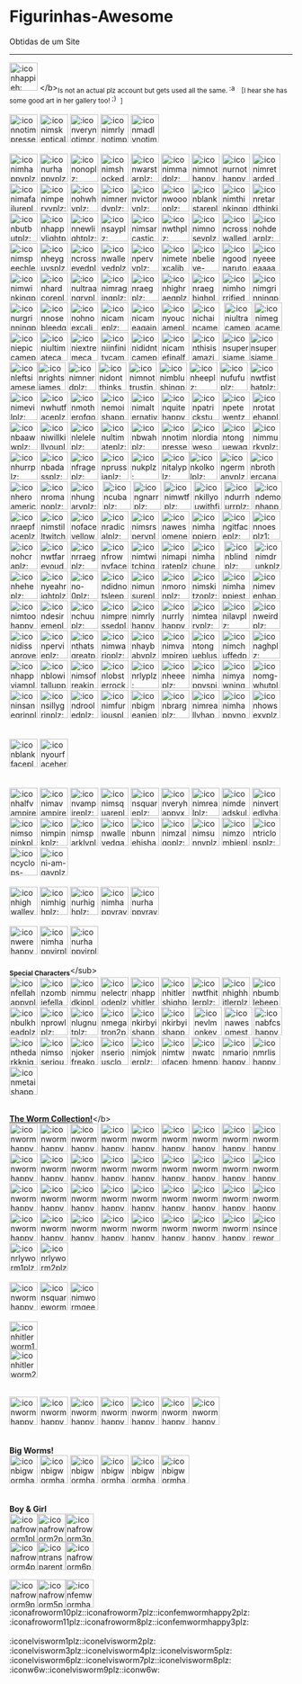 # Figurinhas-Awesome
Obtidas de um Site

---

<div class="legacy-journal _2DahR _1t6xo maturefilter _2gy6g"><a href="https://www.deviantart.com/happieh"><img title="Happieh" alt=":iconhappieh:" src="https://a.deviantart.net/avatars/default.gif" height="50" width="50" class="avatar"></a> &lt;/b&gt;<sub>Is not an actual plz account but gets used all the same. <img title="Aww" data-embed-id="349" data-embed-type="emoticon" alt=":aww:" height="15" width="15" src="https://e.deviantart.net/emoticons/a/aww.gif">&nbsp;&nbsp;[I hear she has some good art in her gallery too! <img title=";) (Wink)" data-embed-id="387" data-embed-type="emoticon" alt=";)" height="15" width="15" src="https://e.deviantart.net/emoticons/w/wink.gif">]</sub><br><br><a href="https://www.deviantart.com/notimpressedplz"><img title="notimpressedplz" alt=":iconnotimpressedplz:" src="https://a.deviantart.net/avatars/n/o/notimpressedplz.png?4" height="50" width="50" class="avatar"></a> <a href="https://www.deviantart.com/imskepticalplz"><img title="Imskepticalplz" alt=":iconimskepticalplz:" src="https://a.deviantart.net/avatars/i/m/imskepticalplz.gif" height="50" width="50" class="avatar"></a> <a href="https://www.deviantart.com/verynotimpressedplz"><img title="verynotimpressedplz" alt=":iconverynotimpressedplz:" src="https://a.deviantart.net/avatars/v/e/verynotimpressedplz.png?5" height="50" width="50" class="avatar"></a> <a href="https://www.deviantart.com/imrlynotimpressedplz"><img title="imrlynotimpressedplz" alt=":iconimrlynotimpressedplz:" src="https://a.deviantart.net/avatars/i/m/imrlynotimpressedplz.png?6" height="50" width="50" class="avatar"></a> <a href="https://www.deviantart.com/madlynotimpressedplz"><img title="madlynotimpressedplz" alt=":iconmadlynotimpressedplz:" src="https://a.deviantart.net/avatars/m/a/madlynotimpressedplz.png?5" height="50" width="50" class="avatar"></a><br><br><a href="https://www.deviantart.com/imhappyplz"><img title="imhappyplz" alt=":iconimhappyplz:" src="https://a.deviantart.net/avatars/i/m/imhappyplz.gif" height="50" width="50" class="avatar"></a> <a href="https://www.deviantart.com/urhappyplz"><img title="urhappyplz" alt=":iconurhappyplz:" src="https://a.deviantart.net/avatars/u/r/urhappyplz.gif" height="50" width="50" class="avatar"></a> <a href="https://www.deviantart.com/onoplz"><img title="onoplz" alt=":icononoplz:" src="https://a.deviantart.net/avatars/o/n/onoplz.png?4" height="50" width="50" class="avatar"></a> <a href="https://www.deviantart.com/imshockedplz"><img title="Imshockedplz" alt=":iconimshockedplz:" src="https://a.deviantart.net/avatars/i/m/imshockedplz.gif" height="50" width="50" class="avatar"></a> <a href="https://www.deviantart.com/warstarplz"><img title="warstarplz" alt=":iconwarstarplz:" src="https://a.deviantart.net/avatars/w/a/warstarplz.png?5" height="50" width="50" class="avatar"></a> <a href="https://www.deviantart.com/immadplz"><img title="immadplz" alt=":iconimmadplz:" src="https://a.deviantart.net/avatars/i/m/immadplz.png?4" height="50" width="50" class="avatar"></a> <a href="https://www.deviantart.com/imnothappyplz"><img title="imnothappyplz" alt=":iconimnothappyplz:" src="https://a.deviantart.net/avatars/i/m/imnothappyplz.gif" height="50" width="50" class="avatar"></a> <a href="https://www.deviantart.com/urnothappyplz"><img title="urnothappyplz" alt=":iconurnothappyplz:" src="https://a.deviantart.net/avatars/u/r/urnothappyplz.gif" height="50" width="50" class="avatar"></a> <a href="https://www.deviantart.com/imretardedplz"><img title="imretardedplz" alt=":iconimretardedplz:" src="https://a.deviantart.net/avatars/i/m/imretardedplz.jpg?4" height="50" width="50" class="avatar"></a> <a href="https://www.deviantart.com/imafailureplz"><img title="imafailureplz" alt=":iconimafailureplz:" src="https://a.deviantart.net/avatars/i/m/imafailureplz.jpg?4" height="50" width="50" class="avatar"></a> <a href="https://www.deviantart.com/impervyplz"><img title="impervyplz" alt=":iconimpervyplz:" src="https://a.deviantart.net/avatars/i/m/impervyplz.png?5" height="50" width="50" class="avatar"></a> <a href="https://www.deviantart.com/ohwhyplz"><img title="ohwhyplz" alt=":iconohwhyplz:" src="https://a.deviantart.net/avatars/o/h/ohwhyplz.gif" height="50" width="50" class="avatar"></a> <a href="https://www.deviantart.com/imnerdyplz"><img title="imnerdyplz" alt=":iconimnerdyplz:" src="https://a.deviantart.net/avatars/i/m/imnerdyplz.gif" height="50" width="50" class="avatar"></a> <a href="https://www.deviantart.com/victoryplz"><img title="victoryplz" alt=":iconvictoryplz:" src="https://a.deviantart.net/avatars/v/i/victoryplz.png?4" height="50" width="50" class="avatar"></a> <a href="https://www.deviantart.com/wooooplz"><img title="wooooplz" alt=":iconwooooplz:" src="https://a.deviantart.net/avatars/w/o/wooooplz.gif" height="50" width="50" class="avatar"></a> <a href="https://www.deviantart.com/blankstareplz"><img title="blankstareplz" alt=":iconblankstareplz:" src="https://a.deviantart.net/avatars/b/l/blankstareplz.gif" height="50" width="50" class="avatar"></a> <a href="https://www.deviantart.com/imthinkingplz"><img title="imthinkingplz" alt=":iconimthinkingplz:" src="https://a.deviantart.net/avatars/i/m/imthinkingplz.png?4" height="50" width="50" class="avatar"></a> <a href="https://www.deviantart.com/retardthinkingplz"><img title="retardthinkingplz" alt=":iconretardthinkingplz:" src="https://a.deviantart.net/avatars/r/e/retardthinkingplz.gif" height="50" width="50" class="avatar"></a> <a href="https://www.deviantart.com/butbutplz"><img title="butbutplz" alt=":iconbutbutplz:" src="https://a.deviantart.net/avatars/b/u/butbutplz.png?4" height="50" width="50" class="avatar"></a> <a href="https://www.deviantart.com/happylightplz"><img title="happylightplz" alt=":iconhappylightplz:" src="https://a.deviantart.net/avatars/h/a/happylightplz.gif" height="50" width="50" class="avatar"></a> <a href="https://www.deviantart.com/newlightplz"><img title="NewLightplz" alt=":iconnewlightplz:" src="https://a.deviantart.net/avatars/n/e/newlightplz.gif" height="50" width="50" class="avatar"></a> <a href="https://www.deviantart.com/sayplz"><img title="sayplz" alt=":iconsayplz:" src="https://a.deviantart.net/avatars/s/a/sayplz.gif?2" height="50" width="50" class="avatar"></a> <a href="https://www.deviantart.com/imsarcasticplz"><img title="imsarcasticplz" alt=":iconimsarcasticplz:" src="https://a.deviantart.net/avatars/i/m/imsarcasticplz.png?4" height="50" width="50" class="avatar"></a> <a href="https://www.deviantart.com/wthplz"><img title="wthplz" alt=":iconwthplz:" src="https://a.deviantart.net/avatars/w/t/wthplz.png?4" height="50" width="50" class="avatar"></a> <a href="https://www.deviantart.com/imnoseyplz"><img title="imnoseyplz" alt=":iconimnoseyplz:" src="https://a.deviantart.net/avatars/i/m/imnoseyplz.png?4" height="50" width="50" class="avatar"></a> <a href="https://www.deviantart.com/crosswalledplz"><img title="crosswalledplz" alt=":iconcrosswalledplz:" src="https://a.deviantart.net/avatars/c/r/crosswalledplz.gif" height="50" width="50" class="avatar"></a> <a href="https://www.deviantart.com/ohdearplz"><img title="OhDearplz" alt=":iconohdearplz:" src="https://a.deviantart.net/avatars/o/h/ohdearplz.png?4" height="50" width="50" class="avatar"></a> <a href="https://www.deviantart.com/imspeechlessplz"><img title="imspeechlessplz" alt=":iconimspeechlessplz:" src="https://a.deviantart.net/avatars/i/m/imspeechlessplz.png?5" height="50" width="50" class="avatar"></a> <a href="https://www.deviantart.com/heyguysplz"><img title="heyguysplz" alt=":iconheyguysplz:" src="https://a.deviantart.net/avatars/h/e/heyguysplz.png?4" height="50" width="50" class="avatar"></a> <a href="https://www.deviantart.com/crosseyedplz"><img title="crosseyedplz" alt=":iconcrosseyedplz:" src="https://a.deviantart.net/avatars/c/r/crosseyedplz.gif" height="50" width="50" class="avatar"></a> <a href="https://www.deviantart.com/walleyedplz"><img title="walleyedplz" alt=":iconwalleyedplz:" src="https://a.deviantart.net/avatars/w/a/walleyedplz.gif" height="50" width="50" class="avatar"></a> <a href="https://www.deviantart.com/pervyplz"><img title="pervyplz" alt=":iconpervyplz:" src="https://a.deviantart.net/avatars/p/e/pervyplz.gif" height="50" width="50" class="avatar"></a> <a href="https://www.deviantart.com/imetexcaliburplz"><img title="imetexcaliburplz" alt=":iconimetexcaliburplz:" src="https://a.deviantart.net/avatars/i/m/imetexcaliburplz.png?4" height="50" width="50" class="avatar"></a> <a href="https://www.deviantart.com/believe-itplz"><img title="believe-itplz" alt=":iconbelieve-itplz:" src="https://a.deviantart.net/avatars/b/e/believe-itplz.png?4" height="50" width="50" class="avatar"></a> <a href="https://www.deviantart.com/goodnarutoplz"><img title="goodnarutoplz" alt=":icongoodnarutoplz:" src="https://a.deviantart.net/avatars/g/o/goodnarutoplz.gif" height="50" width="50" class="avatar"></a> <a href="https://www.deviantart.com/yeeeeaaaah"><img title="yeeeeaaaah" alt=":iconyeeeeaaaah:" src="https://a.deviantart.net/avatars/y/e/yeeeeaaaah.png?4" height="50" width="50" class="avatar"></a> <a href="https://www.deviantart.com/imwinkingplz"><img title="imwinkingplz" alt=":iconimwinkingplz:" src="https://a.deviantart.net/avatars/i/m/imwinkingplz.png?6" height="50" width="50" class="avatar"></a> <a href="https://www.deviantart.com/hardcoreplz"><img title="hardcoreplz" alt=":iconhardcoreplz:" src="https://a.deviantart.net/avatars/h/a/hardcoreplz.png?4" height="50" width="50" class="avatar"></a> <a href="https://www.deviantart.com/ultraangryplz"><img title="ultraangryplz" alt=":iconultraangryplz:" src="https://a.deviantart.net/avatars/u/l/ultraangryplz.png?4" height="50" width="50" class="avatar"></a> <a href="https://www.deviantart.com/imragingplz"><img title="imRAGINGplz" alt=":iconimragingplz:" src="https://a.deviantart.net/avatars/i/m/imragingplz.gif" height="50" width="50" class="avatar"></a> <a href="https://www.deviantart.com/raegplz"><img title="raegplz" alt=":iconraegplz:" src="https://a.deviantart.net/avatars/r/a/raegplz.gif?1" height="50" width="50" class="avatar"></a> <a href="https://www.deviantart.com/highraegplz"><img title="Highraegplz" alt=":iconhighraegplz:" src="https://a.deviantart.net/avatars/h/i/highraegplz.gif?1" height="50" width="50" class="avatar"></a> <a href="https://www.deviantart.com/raeghighplz"><img title="Raeghighplz" alt=":iconraeghighplz:" src="https://a.deviantart.net/avatars/r/a/raeghighplz.gif?1" height="50" width="50" class="avatar"></a> <a href="https://www.deviantart.com/imhorrifiedplz"><img title="imhorrifiedplz" alt=":iconimhorrifiedplz:" src="https://a.deviantart.net/avatars/i/m/imhorrifiedplz.png?4" height="50" width="50" class="avatar"></a> <a href="https://www.deviantart.com/imgrinningplz"><img title="imgrinningplz" alt=":iconimgrinningplz:" src="https://a.deviantart.net/avatars/i/m/imgrinningplz.png?4" height="50" width="50" class="avatar"></a> <a href="https://www.deviantart.com/urgrinningplz"><img title="urgrinningplz" alt=":iconurgrinningplz:" src="https://a.deviantart.net/avatars/u/r/urgrinningplz.png?5" height="50" width="50" class="avatar"></a> <a href="https://www.deviantart.com/nosebleedgrinplz"><img title="nosebleedgrinplz" alt=":iconnosebleedgrinplz:" src="https://a.deviantart.net/avatars/n/o/nosebleedgrinplz.png?5" height="50" width="50" class="avatar"></a> <a href="https://www.deviantart.com/ohnoexcaliburplz"><img title="ohnoexcaliburplz" alt=":iconohnoexcaliburplz:" src="https://a.deviantart.net/avatars/o/h/ohnoexcaliburplz.png?5" height="50" width="50" class="avatar"></a> <a href="https://www.deviantart.com/icameplz"><img title="Icameplz" alt=":iconicameplz:" src="https://a.deviantart.net/avatars/i/c/icameplz.gif?3" height="50" width="50" class="avatar"></a> <a href="https://www.deviantart.com/icameagainplz"><img title="icameagainplz" alt=":iconicameagainplz:" src="https://a.deviantart.net/avatars/i/c/icameagainplz.gif?1" height="50" width="50" class="avatar"></a> <a href="https://www.deviantart.com/youcameplz"><img title="Youcameplz" alt=":iconyoucameplz:" src="https://a.deviantart.net/avatars/y/o/youcameplz.gif?1" height="50" width="50" class="avatar"></a> <a href="https://www.deviantart.com/ichaincameplz"><img title="ichaincameplz" alt=":iconichaincameplz:" src="https://a.deviantart.net/avatars/i/c/ichaincameplz.gif?2" height="50" width="50" class="avatar"></a>&nbsp;&nbsp;<a href="https://www.deviantart.com/iultracameplz"><img title="Iultracameplz" alt=":iconiultracameplz:" src="https://a.deviantart.net/avatars/i/u/iultracameplz.gif?1" height="50" width="50" class="avatar"></a> <a href="https://www.deviantart.com/imegacameplz"><img title="Imegacameplz" alt=":iconimegacameplz:" src="https://a.deviantart.net/avatars/i/m/imegacameplz.png?4" height="50" width="50" class="avatar"></a> <a href="https://www.deviantart.com/iepiccameplz"><img title="iepiccameplz" alt=":iconiepiccameplz:" src="https://a.deviantart.net/avatars/i/e/iepiccameplz.gif?2" height="50" width="50" class="avatar"></a> <a href="https://www.deviantart.com/iultimatecameplz"><img title="iultimatecameplz" alt=":iconiultimatecameplz:" src="https://a.deviantart.net/avatars/i/u/iultimatecameplz.gif?1" height="50" width="50" class="avatar"></a> <a href="https://www.deviantart.com/iextremecameplz"><img title="iextremecameplz" alt=":iconiextremecameplz:" src="https://a.deviantart.net/avatars/i/e/iextremecameplz.png?4" height="50" width="50" class="avatar"></a> <a href="https://www.deviantart.com/iinfinitycameplz"><img title="iinfinitycameplz" alt=":iconiinfinitycameplz:" src="https://a.deviantart.net/avatars/i/i/iinfinitycameplz.png?4" height="50" width="50" class="avatar"></a> <a href="https://www.deviantart.com/ididntcameplz"><img title="ididntcameplz" alt=":iconididntcameplz:" src="https://a.deviantart.net/avatars/i/d/ididntcameplz.jpg?4" height="50" width="50" class="avatar"></a> <a href="https://www.deviantart.com/icamefinalformplz"><img title="icamefinalformplz" alt=":iconicamefinalformplz:" src="https://a.deviantart.net/avatars/i/c/icamefinalformplz.gif?1" height="50" width="50" class="avatar"></a> <a href="https://www.deviantart.com/thisisamazingplz"><img title="thisisamazingplz" alt=":iconthisisamazingplz:" src="https://a.deviantart.net/avatars/t/h/thisisamazingplz.png?6" height="50" width="50" class="avatar"></a> <a href="https://www.deviantart.com/supersiameseleftplz"><img title="supersiameseleftplz" alt=":iconsupersiameseleftplz:" src="https://a.deviantart.net/avatars/s/u/supersiameseleftplz.png?6" height="50" width="50" class="avatar"></a><a href="https://www.deviantart.com/supersiameserightplz"><img title="supersiameserightplz" alt=":iconsupersiameserightplz:" src="https://a.deviantart.net/avatars/s/u/supersiameserightplz.png?6" height="50" width="50" class="avatar"></a> <a href="https://www.deviantart.com/leftsiameseplz"><img title="leftsiameseplz" alt=":iconleftsiameseplz:" src="https://a.deviantart.net/avatars/l/e/leftsiameseplz.gif" height="50" width="50" class="avatar"></a><a href="https://www.deviantart.com/rightsiameseplz"><img title="rightsiameseplz" alt=":iconrightsiameseplz:" src="https://a.deviantart.net/avatars/r/i/rightsiameseplz.gif" height="50" width="50" class="avatar"></a> <a href="https://www.deviantart.com/imnerdplz"><img title="imnerdplz" alt=":iconimnerdplz:" src="https://a.deviantart.net/avatars/i/m/imnerdplz.gif?1" height="50" width="50" class="avatar"></a> <a href="https://www.deviantart.com/idontthinksobetchplz"><img title="idontthinksobetchplz" alt=":iconidontthinksobetchplz:" src="https://a.deviantart.net/avatars/i/d/idontthinksobetchplz.png?8" height="50" width="50" class="avatar"></a> <a href="https://www.deviantart.com/imnottrustingyouplz"><img title="imnottrustingyouplz" alt=":iconimnottrustingyouplz:" src="https://a.deviantart.net/avatars/i/m/imnottrustingyouplz.gif?1" height="50" width="50" class="avatar"></a> <a href="https://www.deviantart.com/imblushingplz"><img title="imblushingplz" alt=":iconimblushingplz:" src="https://a.deviantart.net/avatars/i/m/imblushingplz.gif" height="50" width="50" class="avatar"></a> <a href="https://www.deviantart.com/heeplz"><img title="heeplz" alt=":iconheeplz:" src="https://a.deviantart.net/avatars/h/e/heeplz.png?5" height="50" width="50" class="avatar"></a> <a href="https://www.deviantart.com/ufufuplz"><img title="ufufuplz" alt=":iconufufuplz:" src="https://a.deviantart.net/avatars/u/f/ufufuplz.png?7" height="50" width="50" class="avatar"></a> <a href="https://www.deviantart.com/wtfisthatplz"><img title="Wtfisthatplz" alt=":iconwtfisthatplz:" src="https://a.deviantart.net/avatars/w/t/wtfisthatplz.png?4" height="50" width="50" class="avatar"></a> <a href="https://www.deviantart.com/imevilplz"><img title="imevilplz" alt=":iconimevilplz:" src="https://a.deviantart.net/avatars/i/m/imevilplz.jpg?4" height="50" width="50" class="avatar"></a> <a href="https://www.deviantart.com/whutfaceplz"><img title="whutfaceplz" alt=":iconwhutfaceplz:" src="https://a.deviantart.net/avatars/w/h/whutfaceplz.gif?1" height="50" width="50" class="avatar"></a> <a href="https://www.deviantart.com/motherofgodplz"><img title="motherofgodplz" alt=":iconmotherofgodplz:" src="https://a.deviantart.net/avatars/m/o/motherofgodplz.png?4" height="50" width="50" class="avatar"></a> <a href="https://www.deviantart.com/emoishappyplz"><img title="emoishappyplz" alt=":iconemoishappyplz:" src="https://a.deviantart.net/avatars/e/m/emoishappyplz.gif" height="50" width="50" class="avatar"></a> <a href="https://www.deviantart.com/imalternativeplz"><img title="imalternativeplz" alt=":iconimalternativeplz:" src="https://a.deviantart.net/avatars/i/m/imalternativeplz.gif" height="50" width="50" class="avatar"></a> <a href="https://www.deviantart.com/quitehappyplz"><img title="quitehappyplz" alt=":iconquitehappyplz:" src="https://a.deviantart.net/avatars/q/u/quitehappyplz.gif" height="50" width="50" class="avatar"></a> <a href="https://www.deviantart.com/patrickstumphappyplz"><img title="patrickstumphappyplz" alt=":iconpatrickstumphappyplz:" src="https://a.deviantart.net/avatars/p/a/patrickstumphappyplz.gif?1" height="50" width="50" class="avatar"></a> <a href="https://www.deviantart.com/petewentzhappyplz"><img title="petewentzhappyplz" alt=":iconpetewentzhappyplz:" src="https://a.deviantart.net/avatars/p/e/petewentzhappyplz.gif?1" height="50" width="50" class="avatar"></a> <a href="https://www.deviantart.com/rotatehapplyplz"><img title="rotatehapplyplz" alt=":iconrotatehapplyplz:" src="https://a.deviantart.net/avatars/r/o/rotatehapplyplz.gif" height="50" width="50" class="avatar"></a> <a href="https://www.deviantart.com/baawwplz"><img title="baawwplz" alt=":iconbaawwplz:" src="https://a.deviantart.net/avatars/b/a/baawwplz.gif?1" height="50" width="50" class="avatar"></a> <a href="https://www.deviantart.com/iwillkillyouplz"><img title="Iwillkillyouplz" alt=":iconiwillkillyouplz:" src="https://a.deviantart.net/avatars/i/w/iwillkillyouplz.gif?2" height="50" width="50" class="avatar"></a> <a href="https://www.deviantart.com/leleleplz"><img title="leleleplz" alt=":iconleleleplz:" src="https://a.deviantart.net/avatars/l/e/leleleplz.gif?1" height="50" width="50" class="avatar"></a> <a href="https://www.deviantart.com/ultimateplz"><img title="ultimateplz" alt=":iconultimateplz:" src="https://a.deviantart.net/avatars/u/l/ultimateplz.gif?1" height="50" width="50" class="avatar"></a> <a href="https://www.deviantart.com/bwahplz"><img title="bwahplz" alt=":iconbwahplz:" src="https://a.deviantart.net/avatars/b/w/bwahplz.png?6" height="50" width="50" class="avatar"></a> <a href="https://www.deviantart.com/notimpressednomplz"><img title="NotImpressedNomPlz" alt=":iconnotimpressednomplz:" src="https://a.deviantart.net/avatars/n/o/notimpressednomplz.png?5" height="50" width="50" class="avatar"></a> <a href="https://www.deviantart.com/lordiawesomeplz"><img title="LordiAwesomePlz" alt=":iconlordiawesomeplz:" src="https://a.deviantart.net/avatars/l/o/lordiawesomeplz.gif?2" height="50" width="50" class="avatar"></a> <a href="https://www.deviantart.com/tonguewaggleplz"><img title="tonguewaggleplz" alt=":icontonguewaggleplz:" src="https://a.deviantart.net/avatars/t/o/tonguewaggleplz.gif?1" height="50" width="50" class="avatar"></a> <a href="https://www.deviantart.com/immurkyplz"><img title="immurkyplz" alt=":iconimmurkyplz:" src="https://a.deviantart.net/avatars/i/m/immurkyplz.gif?1" height="50" width="50" class="avatar"></a> <a href="https://www.deviantart.com/hurrplz"><img title="hurrplz" alt=":iconhurrplz:" src="https://a.deviantart.net/avatars/h/u/hurrplz.png?5" height="50" width="50" class="avatar"></a> <a href="https://www.deviantart.com/badassplz"><img title="badassplz" alt=":iconbadassplz:" src="https://a.deviantart.net/avatars/b/a/badassplz.gif?1" height="50" width="50" class="avatar"></a> <a href="https://www.deviantart.com/frageplz"><img title="frageplz" alt=":iconfrageplz:" src="https://a.deviantart.net/avatars/f/r/frageplz.gif?1" height="50" width="50" class="avatar"></a> <a href="https://www.deviantart.com/prussiaplz"><img title="prussiaplz" alt=":iconprussiaplz:" src="https://a.deviantart.net/avatars/p/r/prussiaplz.gif?1" height="50" width="50" class="avatar"></a> <a href="https://www.deviantart.com/ukplz"><img title="UKplz" alt=":iconukplz:" src="https://a.deviantart.net/avatars/u/k/ukplz.gif?1" height="50" width="50" class="avatar"></a> <a href="https://www.deviantart.com/italyplz"><img title="italyplz" alt=":iconitalyplz:" src="https://a.deviantart.net/avatars/i/t/italyplz.png?7" height="50" width="50" class="avatar"></a><a href="https://www.deviantart.com/kolkolplz"><img title="kolkolplz" alt=":iconkolkolplz:" src="https://a.deviantart.net/avatars/k/o/kolkolplz.gif?1" height="50" width="50" class="avatar"></a> <a href="https://www.deviantart.com/germanyplz"><img title="germanyplz" alt=":icongermanyplz:" src="https://a.deviantart.net/avatars/g/e/germanyplz.png?7" height="50" width="50" class="avatar"></a> <a href="https://www.deviantart.com/brothercanadaplz"><img title="BrotherCanadaPlz" alt=":iconbrothercanadaplz:" src="https://a.deviantart.net/avatars/b/r/brothercanadaplz.png?5" height="50" width="50" class="avatar"></a> <a href="https://www.deviantart.com/heroamericaplz"><img title="HeroAmericaPlz" alt=":iconheroamericaplz:" src="https://a.deviantart.net/avatars/h/e/heroamericaplz.png?5" height="50" width="50" class="avatar"></a> <a href="https://www.deviantart.com/romanoplz"><img title="romanoplz" alt=":iconromanoplz:" src="https://a.deviantart.net/avatars/r/o/romanoplz.png?5" height="50" width="50" class="avatar"></a> <a href="https://www.deviantart.com/hungaryplz"><img title="hungaryplz" alt=":iconhungaryplz:" src="https://a.deviantart.net/avatars/h/u/hungaryplz.gif?3" height="50" width="50" class="avatar"></a>&nbsp;&nbsp;<a href="https://www.deviantart.com/cubaplz"><img title="cubaplz" alt=":iconcubaplz:" src="https://a.deviantart.net/avatars/c/u/cubaplz.png?5" height="50" width="50" class="avatar"></a> <a href="https://www.deviantart.com/gnarrplz"><img title="GNARRplz" alt=":icongnarrplz:" src="https://a.deviantart.net/avatars/g/n/gnarrplz.gif" height="50" width="50" class="avatar"></a> <a href="https://www.deviantart.com/imwtfplz"><img title="imwtfplz" alt=":iconimwtfplz:" src="https://a.deviantart.net/avatars/i/m/imwtfplz.gif?1" height="50" width="50" class="avatar"></a> <a href="https://www.deviantart.com/killyouwithfireplz"><img title="killyouwithfireplz" alt=":iconkillyouwithfireplz:" src="https://a.deviantart.net/avatars/k/i/killyouwithfireplz.gif?2" height="50" width="50" class="avatar"></a> <a href="https://www.deviantart.com/durrhurrplz"><img title="durrhurrplz" alt=":icondurrhurrplz:" src="https://a.deviantart.net/avatars/d/u/durrhurrplz.png?5" height="50" width="50" class="avatar"></a> <a href="https://www.deviantart.com/demonhappyplz"><img title="demonhappyplz" alt=":icondemonhappyplz:" src="https://a.deviantart.net/avatars/d/e/demonhappyplz.gif?2" height="50" width="50" class="avatar"></a> <a href="https://www.deviantart.com/raepfaceplz"><img title="raepfaceplz" alt=":iconraepfaceplz:" src="https://a.deviantart.net/avatars/r/a/raepfaceplz.png?5" height="50" width="50" class="avatar"></a> <a href="https://www.deviantart.com/imstilltwitchingplz"><img title="imstilltwitchingplz" alt=":iconimstilltwitchingplz:" src="https://a.deviantart.net/avatars/i/m/imstilltwitchingplz.gif?1" height="50" width="50" class="avatar"></a> <a href="https://www.deviantart.com/ofaceyellowplz"><img title="ofaceyellowplz" alt=":iconofaceyellowplz:" src="https://a.deviantart.net/avatars/o/f/ofaceyellowplz.png?5" height="50" width="50" class="avatar"></a> <a href="https://www.deviantart.com/radicalplz"><img title="RadicalPlz" alt=":iconradicalplz:" src="https://a.deviantart.net/avatars/r/a/radicalplz.gif?2" height="50" width="50" class="avatar"></a> <a href="https://www.deviantart.com/imsrspervplz"><img title="imsrspervplz" alt=":iconimsrspervplz:" src="https://a.deviantart.net/avatars/i/m/imsrspervplz.gif?1" height="50" width="50" class="avatar"></a> <a href="https://www.deviantart.com/awesomenessplz"><img title="awesomenessplz" alt=":iconawesomenessplz:" src="https://a.deviantart.net/avatars/a/w/awesomenessplz.png?4" height="50" width="50" class="avatar"></a> <a href="https://www.deviantart.com/imhappierplz"><img title="imhappierplz" alt=":iconimhappierplz:" src="https://a.deviantart.net/avatars/i/m/imhappierplz.gif?2" height="50" width="50" class="avatar"></a> <a href="https://www.deviantart.com/gitfaceplz"><img title="gitfaceplz" alt=":icongitfaceplz:" src="https://a.deviantart.net/avatars/g/i/gitfaceplz.png?5" height="50" width="50" class="avatar"></a> <a href="https://www.deviantart.com/noesplz1"><img title="noesplz1" alt=":iconnoesplz1:" src="https://a.deviantart.net/avatars/n/o/noesplz1.png?5" height="50" width="50" class="avatar"></a> <a href="https://www.deviantart.com/ohcraplz"><img title="ohcraplz" alt=":iconohcraplz:" src="https://a.deviantart.net/avatars/o/h/ohcraplz.png?5" height="50" width="50" class="avatar"></a> <a href="https://www.deviantart.com/wtfareyoudoingplz"><img title="wtfareyoudoingplz" alt=":iconwtfareyoudoingplz:" src="https://a.deviantart.net/avatars/w/t/wtfareyoudoingplz.png?5" height="50" width="50" class="avatar"></a> <a href="https://www.deviantart.com/rraegplz"><img title="RRAEGPLZ" alt=":iconrraegplz:" src="https://a.deviantart.net/avatars/r/r/rraegplz.gif?1" height="50" width="50" class="avatar"></a> <a href="https://www.deviantart.com/frownyfaceplz"><img title="frownyfaceplz" alt=":iconfrownyfaceplz:" src="https://a.deviantart.net/avatars/f/r/frownyfaceplz.png?4" height="50" width="50" class="avatar"></a> <a href="https://www.deviantart.com/imtwitchingplz"><img title="imtwitchingplz" alt=":iconimtwitchingplz:" src="https://a.deviantart.net/avatars/i/m/imtwitchingplz.gif?1" height="50" width="50" class="avatar"></a> <a href="https://www.deviantart.com/imapirateplz"><img title="imapirateplz" alt=":iconimapirateplz:" src="https://a.deviantart.net/avatars/i/m/imapirateplz.png?4" height="50" width="50" class="avatar"></a> <a href="https://www.deviantart.com/imhachuneplz"><img title="imhachuneplz" alt=":iconimhachuneplz:" src="https://a.deviantart.net/avatars/i/m/imhachuneplz.png?5" height="50" width="50" class="avatar"></a>&nbsp;&nbsp;<a href="https://www.deviantart.com/blindplz"><img title="blindplz" alt=":iconblindplz:" src="https://a.deviantart.net/avatars/b/l/blindplz.png?5" height="50" width="50" class="avatar"></a> <a href="https://www.deviantart.com/imdrunkplz"><img title="imdrunkplz" alt=":iconimdrunkplz:" src="https://a.deviantart.net/avatars/i/m/imdrunkplz.png?5" height="50" width="50" class="avatar"></a> <a href="https://www.deviantart.com/heheplz"><img title="heheplz" alt=":iconheheplz:" src="https://a.deviantart.net/avatars/h/e/heheplz.png?5" height="50" width="50" class="avatar"></a> <a href="https://www.deviantart.com/yeahrightplz"><img title="yeahrightplz" alt=":iconyeahrightplz:" src="https://a.deviantart.net/avatars/y/e/yeahrightplz.gif?1" height="50" width="50" class="avatar"></a> <a href="https://www.deviantart.com/o-0plz"><img title="o-0plz" alt=":icono-0plz:" src="https://a.deviantart.net/avatars/o/_/o-0plz.png?3" height="50" width="50" class="avatar"></a> <a href="https://www.deviantart.com/didnotsleepplz"><img title="didnotsleepplz" alt=":icondidnotsleepplz:" src="https://a.deviantart.net/avatars/d/i/didnotsleepplz.png?9" height="50" width="50" class="avatar"></a> <a href="https://www.deviantart.com/imunsureplz"><img title="imunsureplz" alt=":iconimunsureplz:" src="https://a.deviantart.net/avatars/i/m/imunsureplz.gif?1" height="50" width="50" class="avatar"></a> <a href="https://www.deviantart.com/moronplz"><img title="moronplz" alt=":iconmoronplz:" src="https://a.deviantart.net/avatars/m/o/moronplz.gif?1" height="50" width="50" class="avatar"></a> <a href="https://www.deviantart.com/imskitzoplz"><img title="imskitzoplz" alt=":iconimskitzoplz:" src="https://a.deviantart.net/avatars/i/m/imskitzoplz.gif?1" height="50" width="50" class="avatar"></a> <a href="https://www.deviantart.com/imhappiestplz"><img title="imhappiestplz" alt=":iconimhappiestplz:" src="https://a.deviantart.net/avatars/i/m/imhappiestplz.png?5" height="50" width="50" class="avatar"></a> <a href="https://www.deviantart.com/imevenhappierplz"><img title="imevenhappierplz" alt=":iconimevenhappierplz:" src="https://a.deviantart.net/avatars/i/m/imevenhappierplz.png?5" height="50" width="50" class="avatar"></a> <a href="https://www.deviantart.com/imtoohappyplz"><img title="imtoohappyplz" alt=":iconimtoohappyplz:" src="https://a.deviantart.net/avatars/i/m/imtoohappyplz.png?5" height="50" width="50" class="avatar"></a> <a href="https://www.deviantart.com/desiremeplz"><img title="desiremeplz" alt=":icondesiremeplz:" src="https://a.deviantart.net/avatars/d/e/desiremeplz.png?5" height="50" width="50" class="avatar"></a> <a href="https://www.deviantart.com/chuuplz"><img title="chuuplz" alt=":iconchuuplz:" src="https://a.deviantart.net/avatars/c/h/chuuplz.png?5" height="50" width="50" class="avatar"></a> <a href="https://www.deviantart.com/impressedplz"><img title="impressedplz" alt=":iconimpressedplz:" src="https://a.deviantart.net/avatars/i/m/impressedplz.png?5" height="50" width="50" class="avatar"></a> <a href="https://www.deviantart.com/imrlyhappyplz"><img title="imrlyhappyplz" alt=":iconimrlyhappyplz:" src="https://a.deviantart.net/avatars/i/m/imrlyhappyplz.png?4" height="50" width="50" class="avatar"></a> <a href="https://www.deviantart.com/urrlyhappyplz"><img title="urrlyhappyplz" alt=":iconurrlyhappyplz:" src="https://a.deviantart.net/avatars/u/r/urrlyhappyplz.png?4" height="50" width="50" class="avatar"></a> <a href="https://www.deviantart.com/imtearyplz"><img title="imtearyplz" alt=":iconimtearyplz:" src="https://a.deviantart.net/avatars/i/m/imtearyplz.jpg?4" height="50" width="50" class="avatar"></a> <a href="https://www.deviantart.com/ilavplz"><img title="ilavplz" alt=":iconilavplz:" src="https://a.deviantart.net/avatars/i/l/ilavplz.png?5" height="50" width="50" class="avatar"></a> <a href="https://www.deviantart.com/weirdplz"><img title="weirdplz" alt=":iconweirdplz:" src="https://a.deviantart.net/avatars/w/e/weirdplz.png?4" height="50" width="50" class="avatar"></a> <a href="https://www.deviantart.com/idissaproveplz"><img title="idissaproveplz" alt=":iconidissaproveplz:" src="https://a.deviantart.net/avatars/i/d/idissaproveplz.gif?1" height="50" width="50" class="avatar"></a> <a href="https://www.deviantart.com/pervieplz"><img title="Pervieplz" alt=":iconpervieplz:" src="https://a.deviantart.net/avatars/p/e/pervieplz.png?5" height="50" width="50" class="avatar"></a> <a href="https://www.deviantart.com/thatsgreatplz"><img title="thatsgreatplz" alt=":iconthatsgreatplz:" src="https://a.deviantart.net/avatars/t/h/thatsgreatplz.png?5" height="50" width="50" class="avatar"></a> <a href="https://www.deviantart.com/imwarioplz"><img title="imWarioPlz" alt=":iconimwarioplz:" src="https://a.deviantart.net/avatars/i/m/imwarioplz.gif?1" height="50" width="50" class="avatar"></a> <a href="https://www.deviantart.com/haybabyplz"><img title="haybabyplz" alt=":iconhaybabyplz:" src="https://a.deviantart.net/avatars/h/a/haybabyplz.png?5" height="50" width="50" class="avatar"></a> <a href="https://www.deviantart.com/imvampireplz"><img title="imvampireplz" alt=":iconimvampireplz:" src="https://a.deviantart.net/avatars/i/m/imvampireplz.gif" height="50" width="50" class="avatar"></a> <a href="https://www.deviantart.com/tongueblush"><img title="tongueblush" alt=":icontongueblush:" src="https://a.deviantart.net/avatars/t/o/tongueblush.gif?1" height="50" width="50" class="avatar"></a> <a href="https://www.deviantart.com/imchuffedplz"><img title="imchuffedplz" alt=":iconimchuffedplz:" src="https://a.deviantart.net/avatars/i/m/imchuffedplz.png?4" height="50" width="50" class="avatar"></a> <a href="https://www.deviantart.com/aghplz"><img title="aghplz" alt=":iconaghplz:" src="https://a.deviantart.net/avatars/a/g/aghplz.png?7" height="50" width="50" class="avatar"></a> <a href="https://www.deviantart.com/happyiamplz"><img title="happyiamplz" alt=":iconhappyiamplz:" src="https://a.deviantart.net/avatars/h/a/happyiamplz.gif?1" height="50" width="50" class="avatar"></a> <a href="https://www.deviantart.com/blowitallupplz"><img title="BLOWITALLUPplz" alt=":iconblowitallupplz:" src="https://a.deviantart.net/avatars/b/l/blowitallupplz.png?4" height="50" width="50" class="avatar"></a> <a href="https://www.deviantart.com/imsofreakinghappyplz"><img title="imsofreakinghappyplz" alt=":iconimsofreakinghappyplz:" src="https://a.deviantart.net/avatars/i/m/imsofreakinghappyplz.gif?1" height="50" width="50" class="avatar"></a> <a href="https://www.deviantart.com/lobsterrockefeller"><img title="LobsterRockefeller" alt=":iconlobsterrockefeller:" src="https://a.deviantart.net/avatars/l/o/lobsterrockefeller.png?7" height="50" width="50" class="avatar"></a> <a href="https://www.deviantart.com/rlyplz"><img title="rlyplz" alt=":iconrlyplz:" src="https://a.deviantart.net/avatars/r/l/rlyplz.png?5" height="50" width="50" class="avatar"></a> <a href="https://www.deviantart.com/heeeplz"><img title="heeeplz" alt=":iconheeeplz:" src="https://a.deviantart.net/avatars/h/e/heeeplz.gif?1" height="50" width="50" class="avatar"></a> <a href="https://www.deviantart.com/imhappyspinplz"><img title="imhappyspinplz" alt=":iconimhappyspinplz:" src="https://a.deviantart.net/avatars/i/m/imhappyspinplz.gif?1" height="50" width="50" class="avatar"></a> <a href="https://www.deviantart.com/imyawningplz"><img title="imyawningplz" alt=":iconimyawningplz:" src="https://a.deviantart.net/avatars/i/m/imyawningplz.gif" height="50" width="50" class="avatar"></a> <a href="https://www.deviantart.com/omg-whutplz"><img title="omg-whutplz" alt=":iconomg-whutplz:" src="https://a.deviantart.net/avatars/o/m/omg-whutplz.gif?1" height="50" width="50" class="avatar"></a> <a href="https://www.deviantart.com/insanegrinplz"><img title="insanegrinplz" alt=":iconinsanegrinplz:" src="https://a.deviantart.net/avatars/i/n/insanegrinplz.jpg?5" height="50" width="50" class="avatar"></a> <a href="https://www.deviantart.com/sillygrinplz"><img title="sillygrinplz" alt=":iconsillygrinplz:" src="https://a.deviantart.net/avatars/s/i/sillygrinplz.gif?1" height="50" width="50" class="avatar"></a> <a href="https://www.deviantart.com/drooledplz"><img title="drooledplz" alt=":icondrooledplz:" src="https://a.deviantart.net/avatars/d/r/drooledplz.png?5" height="50" width="50" class="avatar"></a> <a href="https://www.deviantart.com/imfuriousplz"><img title="imfuriousplz" alt=":iconimfuriousplz:" src="https://a.deviantart.net/avatars/i/m/imfuriousplz.png?5" height="50" width="50" class="avatar"></a> <a href="https://www.deviantart.com/bigmeanieplz"><img title="bigmeanieplz" alt=":iconbigmeanieplz:" src="https://a.deviantart.net/avatars/b/i/bigmeanieplz.png?5" height="50" width="50" class="avatar"></a> <a href="https://www.deviantart.com/brargplz"><img title="brargplz" alt=":iconbrargplz:" src="https://a.deviantart.net/avatars/b/r/brargplz.png?5" height="50" width="50" class="avatar"></a> <a href="https://www.deviantart.com/imreallyhappyplz"><img title="imreallyhappyplz" alt=":iconimreallyhappyplz:" src="https://a.deviantart.net/avatars/i/m/imreallyhappyplz.png?4" height="50" width="50" class="avatar"></a> <a href="https://www.deviantart.com/imhappynodplz"><img title="imhappynodplz" alt=":iconimhappynodplz:" src="https://a.deviantart.net/avatars/i/m/imhappynodplz.gif?1" height="50" width="50" class="avatar"></a> <a href="https://www.deviantart.com/howsexyplz"><img title="howsexyplz" alt=":iconhowsexyplz:" src="https://a.deviantart.net/avatars/h/o/howsexyplz.gif?1" height="50" width="50" class="avatar"></a> <br><br><br><a href="https://www.deviantart.com/blankfaceplz"><img title="blankfaceplz" alt=":iconblankfaceplz:" src="https://a.deviantart.net/avatars/b/l/blankfaceplz.gif" height="50" width="50" class="avatar"></a> <a href="https://www.deviantart.com/yourfacehereplz"><img title="yourfacehereplz" alt=":iconyourfacehereplz:" src="https://a.deviantart.net/avatars/y/o/yourfacehereplz.png?4" height="50" width="50" class="avatar"></a><br><br><br><a href="https://www.deviantart.com/halfvampireplz"><img title="halfvampireplz" alt=":iconhalfvampireplz:" src="https://a.deviantart.net/avatars/h/a/halfvampireplz.jpg?4" height="50" width="50" class="avatar"></a> <a href="https://www.deviantart.com/imavampireplz"><img title="ImAVampirePlz" alt=":iconimavampireplz:" src="https://a.deviantart.net/avatars/i/m/imavampireplz.png?4" height="50" width="50" class="avatar"></a> <a href="https://www.deviantart.com/vampireplz"><img title="vampireplz" alt=":iconvampireplz:" src="https://a.deviantart.net/avatars/v/a/vampireplz.jpg?4" height="50" width="50" class="avatar"></a> <a href="https://www.deviantart.com/imsquareplz"><img title="imsquareplz" alt=":iconimsquareplz:" src="https://a.deviantart.net/avatars/i/m/imsquareplz.gif?1" height="50" width="50" class="avatar"></a> <a href="https://www.deviantart.com/squareplz"><img title="squareplz" alt=":iconsquareplz:" src="https://a.deviantart.net/avatars/s/q/squareplz.png?4" height="50" width="50" class="avatar"></a> <a href="https://www.deviantart.com/veryhappyxplz"><img title="veryhappyxplz" alt=":iconveryhappyxplz:" src="https://a.deviantart.net/avatars/v/e/veryhappyxplz.gif?2" height="50" width="50" class="avatar"></a> <a href="https://www.deviantart.com/imrealplz"><img title="imrealplz" alt=":iconimrealplz:" src="https://a.deviantart.net/avatars/i/m/imrealplz.gif?1" height="50" width="50" class="avatar"></a> <a href="https://www.deviantart.com/imdeadskullplz"><img title="imdeadskullplz" alt=":iconimdeadskullplz:" src="https://a.deviantart.net/avatars/i/m/imdeadskullplz.gif?1" height="50" width="50" class="avatar"></a> <a href="https://www.deviantart.com/invertedlyhappyplz"><img title="invertedlyhappyplz" alt=":iconinvertedlyhappyplz:" src="https://a.deviantart.net/avatars/i/n/invertedlyhappyplz.png?6" height="50" width="50" class="avatar"></a> <a href="https://www.deviantart.com/imsopinkplz"><img title="imsopinkplz" alt=":iconimsopinkplz:" src="https://a.deviantart.net/avatars/i/m/imsopinkplz.gif?1" height="50" width="50" class="avatar"></a> <a href="https://www.deviantart.com/impinkplz"><img title="impinkplz" alt=":iconimpinkplz:" src="https://a.deviantart.net/avatars/i/m/impinkplz.png?5" height="50" width="50" class="avatar"></a> <a href="https://www.deviantart.com/imsparklyplz"><img title="imsparklyplz" alt=":iconimsparklyplz:" src="https://a.deviantart.net/avatars/i/m/imsparklyplz.gif?1" height="50" width="50" class="avatar"></a> <a href="https://www.deviantart.com/walleyedgavinplz"><img title="walleyedgavinplz" alt=":iconwalleyedgavinplz:" src="https://a.deviantart.net/avatars/w/a/walleyedgavinplz.jpg?4" height="50" width="50" class="avatar"></a> <a href="https://www.deviantart.com/bunnehishappyplz"><img title="bunnehishappyplz" alt=":iconbunnehishappyplz:" src="https://a.deviantart.net/avatars/b/u/bunnehishappyplz.gif?2" height="50" width="50" class="avatar"></a> <a href="https://www.deviantart.com/imzalgoplz"><img title="imZalgoplz" alt=":iconimzalgoplz:" src="https://a.deviantart.net/avatars/i/m/imzalgoplz.png?4" height="50" width="50" class="avatar"></a> <a href="https://www.deviantart.com/imsunnyplz"><img title="imsunnyplz" alt=":iconimsunnyplz:" src="https://a.deviantart.net/avatars/i/m/imsunnyplz.gif?1" height="50" width="50" class="avatar"></a> <a href="https://www.deviantart.com/imzombieplz"><img title="imzombieplz" alt=":iconimzombieplz:" src="https://a.deviantart.net/avatars/i/m/imzombieplz.png?6" height="50" width="50" class="avatar"></a> <a href="https://www.deviantart.com/triclopsplz"><img title="triclopsplz" alt=":icontriclopsplz:" src="https://a.deviantart.net/avatars/t/r/triclopsplz.png?4" height="50" width="50" class="avatar"></a> <a href="https://www.deviantart.com/cyclops-plz"><img title="cyclops-plz" alt=":iconcyclops-plz:" src="https://a.deviantart.net/avatars/c/y/cyclops-plz.png?4" height="50" width="50" class="avatar"></a> <a href="https://www.deviantart.com/i-am-gayplz"><img title="I-am-gayplz" alt=":iconi-am-gayplz:" src="https://a.deviantart.net/avatars/i/_/i-am-gayplz.gif?2" height="50" width="50" class="avatar"></a> <br><br><a href="https://www.deviantart.com/highwalleyedplz"><img title="highwalleyedplz" alt=":iconhighwalleyedplz:" src="https://a.deviantart.net/avatars/h/i/highwalleyedplz.gif?1" height="50" width="50" class="avatar"></a> <a href="https://www.deviantart.com/imhighplz"><img title="imhighplz" alt=":iconimhighplz:" src="https://a.deviantart.net/avatars/i/m/imhighplz.gif" height="50" width="50" class="avatar"></a> <a href="https://www.deviantart.com/urhighplz"><img title="urhighplz" alt=":iconurhighplz:" src="https://a.deviantart.net/avatars/u/r/urhighplz.gif" height="50" width="50" class="avatar"></a> <a href="https://www.deviantart.com/imhappyraveplz"><img title="imhappyraveplz" alt=":iconimhappyraveplz:" src="https://a.deviantart.net/avatars/i/m/imhappyraveplz.gif?1" height="50" width="50" class="avatar"></a> <a href="https://www.deviantart.com/urhappyraveplz"><img title="urhappyraveplz" alt=":iconurhappyraveplz:" src="https://a.deviantart.net/avatars/u/r/urhappyraveplz.gif?3" height="50" width="50" class="avatar"></a> <br><br><a href="https://www.deviantart.com/werehappyplz"><img title="werehappyplz" alt=":iconwerehappyplz:" src="https://a.deviantart.net/avatars/w/e/werehappyplz.png?5" height="50" width="50" class="avatar"></a> <a href="https://www.deviantart.com/imhappyjrplz"><img title="Imhappyjrplz" alt=":iconimhappyjrplz:" src="https://a.deviantart.net/avatars/i/m/imhappyjrplz.png?7" height="50" width="50" class="avatar"></a> <a href="https://www.deviantart.com/urhappyjrplz"><img title="urhappyjrplz" alt=":iconurhappyjrplz:" src="https://a.deviantart.net/avatars/u/r/urhappyjrplz.png?5" height="50" width="50" class="avatar"></a>&nbsp;&nbsp;<br><br><b><sub>Special Characters</sub></b>&lt;/sub&gt;<br><a href="https://www.deviantart.com/fellahappyplz"><img title="fellahappyplz" alt=":iconfellahappyplz:" src="https://a.deviantart.net/avatars/f/e/fellahappyplz.gif?6" height="50" width="50" class="avatar"></a> <a href="https://www.deviantart.com/zombiefellahappyplz"><img title="zombiefellahappyplz" alt=":iconzombiefellahappyplz:" src="https://a.deviantart.net/avatars/z/o/zombiefellahappyplz.gif?3" height="50" width="50" class="avatar"></a> <a href="https://www.deviantart.com/immudkipplz"><img title="immudkipplz" alt=":iconimmudkipplz:" src="https://a.deviantart.net/avatars/i/m/immudkipplz.png?5" height="50" width="50" class="avatar"></a> <a href="https://www.deviantart.com/electrodeplz"><img title="electrodeplz" alt=":iconelectrodeplz:" src="https://a.deviantart.net/avatars/e/l/electrodeplz.png?6" height="50" width="50" class="avatar"></a> <a href="https://www.deviantart.com/happyhitlerplz"><img title="HappyHitlerplz" alt=":iconhappyhitlerplz:" src="https://a.deviantart.net/avatars/h/a/happyhitlerplz.png?4" height="50" width="50" class="avatar"></a> <a href="https://www.deviantart.com/hitlershighplz"><img title="HitlersHighPlz" alt=":iconhitlershighplz:" src="https://a.deviantart.net/avatars/h/i/hitlershighplz.gif" height="50" width="50" class="avatar"></a> <a href="https://www.deviantart.com/wtfhitlerplz"><img title="wtfhitlerplz" alt=":iconwtfhitlerplz:" src="https://a.deviantart.net/avatars/w/t/wtfhitlerplz.png?5" height="50" width="50" class="avatar"></a> <a href="https://www.deviantart.com/highhitlerplz"><img title="highhitlerplz" alt=":iconhighhitlerplz:" src="https://a.deviantart.net/avatars/h/i/highhitlerplz.png?5" height="50" width="50" class="avatar"></a> <a href="https://www.deviantart.com/bumblebeeplz"><img title="Bumblebeeplz" alt=":iconbumblebeeplz:" src="https://a.deviantart.net/avatars/b/u/bumblebeeplz.png?4" height="50" width="50" class="avatar"></a> <a href="https://www.deviantart.com/bulkheadplz"><img title="BULKHEADPLZ" alt=":iconbulkheadplz:" src="https://a.deviantart.net/avatars/b/u/bulkheadplz.gif" height="50" width="50" class="avatar"></a> <a href="https://www.deviantart.com/prowlplz"><img title="PROWLPLZ" alt=":iconprowlplz:" src="https://a.deviantart.net/avatars/p/r/prowlplz.png?4" height="50" width="50" class="avatar"></a> <a href="https://www.deviantart.com/lugnutplz"><img title="lugnutplz" alt=":iconlugnutplz:" src="https://a.deviantart.net/avatars/l/u/lugnutplz.png?4" height="50" width="50" class="avatar"></a> <a href="https://www.deviantart.com/megatron2plz"><img title="Megatron2plz" alt=":iconmegatron2plz:" src="https://a.deviantart.net/avatars/m/e/megatron2plz.png?4" height="50" width="50" class="avatar"></a> <a href="https://www.deviantart.com/kirbyishappyplz"><img title="Kirbyishappyplz" alt=":iconkirbyishappyplz:" src="https://a.deviantart.net/avatars/k/i/kirbyishappyplz.gif?1" height="50" width="50" class="avatar"></a> <a href="https://www.deviantart.com/kirbyishappy2plz"><img title="KirbyIsHappy2plz" alt=":iconkirbyishappy2plz:" src="https://a.deviantart.net/avatars/k/i/kirbyishappy2plz.gif?1" height="50" width="50" class="avatar"></a>&nbsp;&nbsp;<a href="https://www.deviantart.com/evlmonkeyplz"><img title="evlmonkeyplz" alt=":iconevlmonkeyplz:" src="https://a.deviantart.net/avatars/e/v/evlmonkeyplz.jpg?6" height="50" width="50" class="avatar"></a> <a href="https://www.deviantart.com/awesomestroggplz"><img title="awesomeStroggplz" alt=":iconawesomestroggplz:" src="https://a.deviantart.net/avatars/a/w/awesomestroggplz.png?5" height="50" width="50" class="avatar"></a> <a href="https://www.deviantart.com/abfcshappyplz"><img title="abfcshappyplz" alt=":iconabfcshappyplz:" src="https://a.deviantart.net/avatars/a/b/abfcshappyplz.png?4" height="50" width="50" class="avatar"></a> <a href="https://www.deviantart.com/thedarkknightplz"><img title="thedarkknightplz" alt=":iconthedarkknightplz:" src="https://a.deviantart.net/avatars/t/h/thedarkknightplz.gif" height="50" width="50" class="avatar"></a> <a href="https://www.deviantart.com/imsoseriousplz"><img title="imsoseriousplz" alt=":iconimsoseriousplz:" src="https://a.deviantart.net/avatars/i/m/imsoseriousplz.gif" height="50" width="50" class="avatar"></a> <a href="https://www.deviantart.com/jokerfreakoutplz"><img title="jokerfreakoutplz" alt=":iconjokerfreakoutplz:" src="https://a.deviantart.net/avatars/j/o/jokerfreakoutplz.gif" height="50" width="50" class="avatar"></a> <a href="https://www.deviantart.com/seriousclownfreakout"><img title="SeriousClownFreakOut" alt=":iconseriousclownfreakout:" src="https://a.deviantart.net/avatars/s/e/seriousclownfreakout.gif?1" height="50" width="50" class="avatar"></a> <a href="https://www.deviantart.com/imjokerplz"><img title="imjokerplz" alt=":iconimjokerplz:" src="https://a.deviantart.net/avatars/i/m/imjokerplz.gif" height="50" width="50" class="avatar"></a> <a href="https://www.deviantart.com/imtwofaceplz"><img title="imtwofaceplz" alt=":iconimtwofaceplz:" src="https://a.deviantart.net/avatars/i/m/imtwofaceplz.png?4" height="50" width="50" class="avatar"></a> <a href="https://www.deviantart.com/watchmenplz"><img title="watchmenplz" alt=":iconwatchmenplz:" src="https://a.deviantart.net/avatars/w/a/watchmenplz.png?5" height="50" width="50" class="avatar"></a> <a href="https://www.deviantart.com/mariohappyplz"><img title="mariohappyplz" alt=":iconmariohappyplz:" src="https://a.deviantart.net/avatars/m/a/mariohappyplz.gif?3" height="50" width="50" class="avatar"></a> <a href="https://www.deviantart.com/mrlishappyplz"><img title="mrlishappyplz" alt=":iconmrlishappyplz:" src="https://a.deviantart.net/avatars/m/r/mrlishappyplz.jpg?5" height="50" width="50" class="avatar"></a> <a href="https://www.deviantart.com/metaishappyplz"><img title="Metaishappyplz" alt=":iconmetaishappyplz:" src="https://a.deviantart.net/avatars/m/e/metaishappyplz.gif?1" height="50" width="50" class="avatar"></a> <br><br><br><a href="https://wormhappy1plz.deviantart.com/"><b>The Worm Collection!</b></a>&lt;/b&gt;<br><a href="https://www.deviantart.com/wormhappy1plz"><img title="wormhappy1plz" alt=":iconwormhappy1plz:" src="https://a.deviantart.net/avatars/w/o/wormhappy1plz.gif?11" height="50" width="50" class="avatar"></a> <a href="https://www.deviantart.com/wormhappy2plz"><img title="wormhappy2plz" alt=":iconwormhappy2plz:" src="https://a.deviantart.net/avatars/w/o/wormhappy2plz.gif?1" height="50" width="50" class="avatar"></a> <a href="https://www.deviantart.com/wormhappy3plz"><img title="wormhappy3plz" alt=":iconwormhappy3plz:" src="https://a.deviantart.net/avatars/w/o/wormhappy3plz.gif?2" height="50" width="50" class="avatar"></a> <a href="https://www.deviantart.com/wormhappy4plz"><img title="wormhappy4plz" alt=":iconwormhappy4plz:" src="https://a.deviantart.net/avatars/w/o/wormhappy4plz.gif?1" height="50" width="50" class="avatar"></a> <a href="https://www.deviantart.com/wormhappy5plz"><img title="wormhappy5plz" alt=":iconwormhappy5plz:" src="https://a.deviantart.net/avatars/w/o/wormhappy5plz.gif?2" height="50" width="50" class="avatar"></a> <a href="https://www.deviantart.com/wormhappy6plz"><img title="wormhappy6plz" alt=":iconwormhappy6plz:" src="https://a.deviantart.net/avatars/w/o/wormhappy6plz.gif?1" height="50" width="50" class="avatar"></a> <a href="https://www.deviantart.com/wormhappy7plz"><img title="wormhappy7plz" alt=":iconwormhappy7plz:" src="https://a.deviantart.net/avatars/w/o/wormhappy7plz.gif?3" height="50" width="50" class="avatar"></a> <a href="https://www.deviantart.com/wormhappy8plz"><img title="wormhappy8plz" alt=":iconwormhappy8plz:" src="https://a.deviantart.net/avatars/w/o/wormhappy8plz.gif?1" height="50" width="50" class="avatar"></a> <a href="https://www.deviantart.com/wormhappy9plz"><img title="wormhappy9plz" alt=":iconwormhappy9plz:" src="https://a.deviantart.net/avatars/w/o/wormhappy9plz.gif?1" height="50" width="50" class="avatar"></a> <a href="https://www.deviantart.com/wormhappy10plz"><img title="wormhappy10plz" alt=":iconwormhappy10plz:" src="https://a.deviantart.net/avatars/w/o/wormhappy10plz.gif?1" height="50" width="50" class="avatar"></a> <a href="https://www.deviantart.com/wormhappy11plz"><img title="wormhappy11plz" alt=":iconwormhappy11plz:" src="https://a.deviantart.net/avatars/w/o/wormhappy11plz.gif?1" height="50" width="50" class="avatar"></a> <a href="https://www.deviantart.com/wormhappy12plz"><img title="wormhappy12plz" alt=":iconwormhappy12plz:" src="https://a.deviantart.net/avatars/w/o/wormhappy12plz.gif?1" height="50" width="50" class="avatar"></a> <a href="https://www.deviantart.com/wormhappy13plz"><img title="wormhappy13plz" alt=":iconwormhappy13plz:" src="https://a.deviantart.net/avatars/w/o/wormhappy13plz.gif?1" height="50" width="50" class="avatar"></a> <a href="https://www.deviantart.com/wormhappy14plz"><img title="wormhappy14plz" alt=":iconwormhappy14plz:" src="https://a.deviantart.net/avatars/w/o/wormhappy14plz.gif?1" height="50" width="50" class="avatar"></a> <a href="https://www.deviantart.com/wormhappy15plz"><img title="wormhappy15plz" alt=":iconwormhappy15plz:" src="https://a.deviantart.net/avatars/w/o/wormhappy15plz.gif?2" height="50" width="50" class="avatar"></a> <a href="https://www.deviantart.com/wormhappy16plz"><img title="wormhappy16plz" alt=":iconwormhappy16plz:" src="https://a.deviantart.net/avatars/w/o/wormhappy16plz.gif?2" height="50" width="50" class="avatar"></a> <a href="https://www.deviantart.com/wormhappy17plz"><img title="wormhappy17plz" alt=":iconwormhappy17plz:" src="https://a.deviantart.net/avatars/w/o/wormhappy17plz.gif?1" height="50" width="50" class="avatar"></a> <a href="https://www.deviantart.com/wormhappy18plz"><img title="wormhappy18plz" alt=":iconwormhappy18plz:" src="https://a.deviantart.net/avatars/w/o/wormhappy18plz.gif?2" height="50" width="50" class="avatar"></a> <a href="https://www.deviantart.com/wormhappy19plz"><img title="wormhappy19plz" alt=":iconwormhappy19plz:" src="https://a.deviantart.net/avatars/w/o/wormhappy19plz.gif?3" height="50" width="50" class="avatar"></a> <a href="https://www.deviantart.com/wormhappy20plz"><img title="wormhappy20plz" alt=":iconwormhappy20plz:" src="https://a.deviantart.net/avatars/w/o/wormhappy20plz.gif?2" height="50" width="50" class="avatar"></a> <a href="https://www.deviantart.com/wormhappy21plz"><img title="wormhappy21plz" alt=":iconwormhappy21plz:" src="https://a.deviantart.net/avatars/w/o/wormhappy21plz.gif?3" height="50" width="50" class="avatar"></a> <a href="https://www.deviantart.com/wormhappy22plz"><img title="wormhappy22plz" alt=":iconwormhappy22plz:" src="https://a.deviantart.net/avatars/w/o/wormhappy22plz.gif?1" height="50" width="50" class="avatar"></a> <a href="https://www.deviantart.com/wormhappy23plz"><img title="wormhappy23plz" alt=":iconwormhappy23plz:" src="https://a.deviantart.net/avatars/w/o/wormhappy23plz.gif?1" height="50" width="50" class="avatar"></a> <a href="https://www.deviantart.com/wormhappy24plz"><img title="wormhappy24plz" alt=":iconwormhappy24plz:" src="https://a.deviantart.net/avatars/w/o/wormhappy24plz.gif?1" height="50" width="50" class="avatar"></a> <a href="https://www.deviantart.com/wormhappy25plz"><img title="wormhappy25plz" alt=":iconwormhappy25plz:" src="https://a.deviantart.net/avatars/w/o/wormhappy25plz.gif?1" height="50" width="50" class="avatar"></a> <a href="https://www.deviantart.com/wormhappy26plz"><img title="wormhappy26plz" alt=":iconwormhappy26plz:" src="https://a.deviantart.net/avatars/w/o/wormhappy26plz.gif?3" height="50" width="50" class="avatar"></a> <a href="https://www.deviantart.com/wormhappy27plz"><img title="wormhappy27plz" alt=":iconwormhappy27plz:" src="https://a.deviantart.net/avatars/w/o/wormhappy27plz.gif?1" height="50" width="50" class="avatar"></a> <a href="https://www.deviantart.com/wormhappy28plz"><img title="wormhappy28plz" alt=":iconwormhappy28plz:" src="https://a.deviantart.net/avatars/w/o/wormhappy28plz.gif?1" height="50" width="50" class="avatar"></a> <a href="https://www.deviantart.com/wormhappy29plz"><img title="wormhappy29plz" alt=":iconwormhappy29plz:" src="https://a.deviantart.net/avatars/w/o/wormhappy29plz.gif?1" height="50" width="50" class="avatar"></a> <a href="https://www.deviantart.com/wormhappy30plz"><img title="wormhappy30plz" alt=":iconwormhappy30plz:" src="https://a.deviantart.net/avatars/w/o/wormhappy30plz.gif?2" height="50" width="50" class="avatar"></a> <a href="https://www.deviantart.com/wormhappy31plz"><img title="wormhappy31plz" alt=":iconwormhappy31plz:" src="https://a.deviantart.net/avatars/w/o/wormhappy31plz.gif?1" height="50" width="50" class="avatar"></a> <a href="https://www.deviantart.com/wormhappy32plz"><img title="wormhappy32plz" alt=":iconwormhappy32plz:" src="https://a.deviantart.net/avatars/w/o/wormhappy32plz.gif?1" height="50" width="50" class="avatar"></a> <a href="https://www.deviantart.com/wormhappy33plz"><img title="wormhappy33plz" alt=":iconwormhappy33plz:" src="https://a.deviantart.net/avatars/w/o/wormhappy33plz.gif?1" height="50" width="50" class="avatar"></a> <a href="https://www.deviantart.com/wormhappy34plz"><img title="wormhappy34plz" alt=":iconwormhappy34plz:" src="https://a.deviantart.net/avatars/w/o/wormhappy34plz.gif?1" height="50" width="50" class="avatar"></a> <a href="https://www.deviantart.com/wormhappy35plz"><img title="wormhappy35plz" alt=":iconwormhappy35plz:" src="https://a.deviantart.net/avatars/w/o/wormhappy35plz.gif?1" height="50" width="50" class="avatar"></a> <a href="https://www.deviantart.com/sincerewormhappyplz"><img title="SincereWormHappyplz" alt=":iconsincerewormhappyplz:" src="https://a.deviantart.net/avatars/s/i/sincerewormhappyplz.gif?1" height="50" width="50" class="avatar"></a> <a href="https://www.deviantart.com/rlyworm1plz"><img title="rlyworm1plz" alt=":iconrlyworm1plz:" src="https://a.deviantart.net/avatars/r/l/rlyworm1plz.gif?1" height="50" width="50" class="avatar"></a> <a href="https://www.deviantart.com/rlyworm2plz"><img title="rlyworm2plz" alt=":iconrlyworm2plz:" src="https://a.deviantart.net/avatars/r/l/rlyworm2plz.gif?2" height="50" width="50" class="avatar"></a> <br><br><a href="https://www.deviantart.com/wormhappyangelplz"><img title="wormhappyangelplz" alt=":iconwormhappyangelplz:" src="https://a.deviantart.net/avatars/w/o/wormhappyangelplz.png?9" height="50" width="50" class="avatar"></a> <a href="https://www.deviantart.com/squarewormhappyplz"><img title="squarewormhappyplz" alt=":iconsquarewormhappyplz:" src="https://a.deviantart.net/avatars/s/q/squarewormhappyplz.gif?2" height="50" width="50" class="avatar"></a> <a href="https://www.deviantart.com/imwormgeekplz"><img title="ImWormGeekPlz" alt=":iconimwormgeekplz:" src="https://a.deviantart.net/avatars/i/m/imwormgeekplz.png?10" height="50" width="50" class="avatar"></a><br><br><a href="https://www.deviantart.com/hitlerworm1plz"><img title="Hitlerworm1plz" alt=":iconhitlerworm1plz:" src="https://a.deviantart.net/avatars/h/i/hitlerworm1plz.png?7" height="50" width="50" class="avatar"></a><br><a href="https://www.deviantart.com/hitlerworm2plz"><img title="Hitlerworm2plz" alt=":iconhitlerworm2plz:" src="https://a.deviantart.net/avatars/h/i/hitlerworm2plz.png?5" height="50" width="50" class="avatar"></a><br><br><br><a href="https://www.deviantart.com/wormhappyunion1plz"><img title="wormhappyunion1plz" alt=":iconwormhappyunion1plz:" src="https://a.deviantart.net/avatars/w/o/wormhappyunion1plz.gif?3" height="50" width="50" class="avatar"></a> <a href="https://www.deviantart.com/wormhappyunion2plz"><img title="wormhappyunion2plz" alt=":iconwormhappyunion2plz:" src="https://a.deviantart.net/avatars/w/o/wormhappyunion2plz.gif?2" height="50" width="50" class="avatar"></a> <a href="https://www.deviantart.com/wormhappyunion3plz"><img title="wormhappyunion3plz" alt=":iconwormhappyunion3plz:" src="https://a.deviantart.net/avatars/w/o/wormhappyunion3plz.gif?2" height="50" width="50" class="avatar"></a> <a href="https://www.deviantart.com/wormhappyunion4plz"><img title="wormhappyunion4plz" alt=":iconwormhappyunion4plz:" src="https://a.deviantart.net/avatars/w/o/wormhappyunion4plz.gif?2" height="50" width="50" class="avatar"></a> <a href="https://www.deviantart.com/wormhappyunion5plz"><img title="wormhappyunion5plz" alt=":iconwormhappyunion5plz:" src="https://a.deviantart.net/avatars/w/o/wormhappyunion5plz.gif?1" height="50" width="50" class="avatar"></a> <a href="https://www.deviantart.com/wormhappyunion6plz"><img title="wormhappyunion6plz" alt=":iconwormhappyunion6plz:" src="https://a.deviantart.net/avatars/w/o/wormhappyunion6plz.gif?1" height="50" width="50" class="avatar"></a> <a href="https://www.deviantart.com/wormhappyunion7plz"><img title="wormhappyunion7plz" alt=":iconwormhappyunion7plz:" src="https://a.deviantart.net/avatars/w/o/wormhappyunion7plz.gif?1" height="50" width="50" class="avatar"></a><br><br><br><b>Big Worms!</b><br><a href="https://www.deviantart.com/bigwormhappy1plz"><img title="bigwormhappy1plz" alt=":iconbigwormhappy1plz:" src="https://a.deviantart.net/avatars/b/i/bigwormhappy1plz.gif?2" height="50" width="50" class="avatar"></a> <a href="https://www.deviantart.com/bigwormhappy2plz"><img title="bigwormhappy2plz" alt=":iconbigwormhappy2plz:" src="https://a.deviantart.net/avatars/b/i/bigwormhappy2plz.gif?2" height="50" width="50" class="avatar"></a> <a href="https://www.deviantart.com/bigwormhappy3plz"><img title="bigwormhappy3plz" alt=":iconbigwormhappy3plz:" src="https://a.deviantart.net/avatars/b/i/bigwormhappy3plz.gif?2" height="50" width="50" class="avatar"></a> <a href="https://www.deviantart.com/bigwormhappy4plz"><img title="bigwormhappy4plz" alt=":iconbigwormhappy4plz:" src="https://a.deviantart.net/avatars/b/i/bigwormhappy4plz.gif?2" height="50" width="50" class="avatar"></a> <a href="https://www.deviantart.com/bigwormhappy5plz"><img title="bigwormhappy5plz" alt=":iconbigwormhappy5plz:" src="https://a.deviantart.net/avatars/b/i/bigwormhappy5plz.gif?1" height="50" width="50" class="avatar"></a> <a href="https://www.deviantart.com/bigwormhappy6plz"><img title="bigwormhappy6plz" alt=":iconbigwormhappy6plz:" src="https://a.deviantart.net/avatars/b/i/bigwormhappy6plz.gif?1" height="50" width="50" class="avatar"></a><br><br><br><b>Boy &amp; Girl</b><br><a href="https://www.deviantart.com/afroworm1plz"><img title="AfroWorm1plz" alt=":iconafroworm1plz:" src="https://a.deviantart.net/avatars/a/f/afroworm1plz.gif?1" height="50" width="50" class="avatar"></a><a href="https://www.deviantart.com/afroworm2plz"><img title="AfroWorm2plz" alt=":iconafroworm2plz:" src="https://a.deviantart.net/avatars/a/f/afroworm2plz.gif?1" height="50" width="50" class="avatar"></a><a href="https://www.deviantart.com/afroworm3plz"><img title="AfroWorm3plz" alt=":iconafroworm3plz:" src="https://a.deviantart.net/avatars/a/f/afroworm3plz.gif?1" height="50" width="50" class="avatar"></a><br><a href="https://www.deviantart.com/afroworm4plz"><img title="AfroWorm4plz" alt=":iconafroworm4plz:" src="https://a.deviantart.net/avatars/a/f/afroworm4plz.gif?1" height="50" width="50" class="avatar"></a><a href="https://www.deviantart.com/transparentplz"><img title="transparentplz" alt=":icontransparentplz:" src="https://a.deviantart.net/avatars/t/r/transparentplz.png?4" height="50" width="50" class="avatar"></a><a href="https://www.deviantart.com/afroworm6plz"><img title="AfroWorm6plz" alt=":iconafroworm6plz:" src="https://a.deviantart.net/avatars/a/f/afroworm6plz.gif?1" height="50" width="50" class="avatar"></a> <br><br><a href="https://www.deviantart.com/afroworm9plz"><img title="AfroWorm9plz" alt=":iconafroworm9plz:" src="https://a.deviantart.net/avatars/a/f/afroworm9plz.gif?1" height="50" width="50" class="avatar"></a><a href="https://www.deviantart.com/afroworm5plz"><img title="AfroWorm5plz" alt=":iconafroworm5plz:" src="https://a.deviantart.net/avatars/a/f/afroworm5plz.gif?1" height="50" width="50" class="avatar"></a><a href="https://www.deviantart.com/femwormhappy1plz"><img title="femwormhappy1plz" alt=":iconfemwormhappy1plz:" src="https://a.deviantart.net/avatars/f/e/femwormhappy1plz.gif?1" height="50" width="50" class="avatar"></a><br>:iconafroworm10plz::iconafroworm7plz::iconfemwormhappy2plz:<br>:iconafroworm11plz::iconafroworm8plz::iconfemwormhappy3plz:<br><br>:iconelvisworm1plz::iconelvisworm2plz:<br>:iconelvisworm3plz::iconelvisworm4plz::iconelvisworm5plz:<br>:iconelvisworm6plz::iconelvisworm7plz::iconelvisworm8plz:<br>:iconw6w::iconelvisworm9plz::iconw6w:</div>
